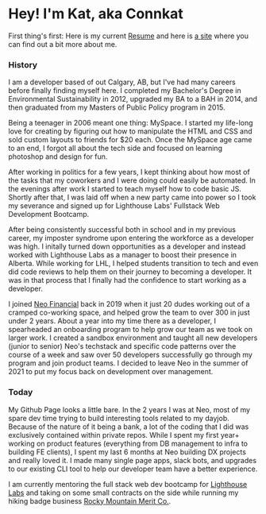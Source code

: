 # Hey! I'm Kat, aka Connkat

First thing's first: Here is my current [Resume](https://github.com/connkat/Resume/blob/master/July18.pdf) and here is [a site](http://connkat.com) where you can find out a bit more about me. 

### History 

I am a developer based of out Calgary, AB, but I've had many careers before finally finding myself here. I completed my Bachelor's Degree in Environmental Sustainability in 2012, upgraded my BA to a BAH in 2014, and then graduated from my Masters of Public Policy program in 2015. 

Being a teenager in 2006 meant one thing: MySpace. I started my life-long love for creating by figuring out how to manipulate the HTML and CSS and sold custom layouts to friends for $20 each. Once the MySpace age came to an end, I forgot all about the tech side and focused on learning photoshop and design for fun. 

After working in politics for a few years, I kept thinking about how most of the tasks that my coworkers and I were doing could easily be automated. In the evenings after work I started to teach myself how to code basic JS. Shortly after that, I was laid off when a new party came into power so I took my severance and signed up for Lighthouse Labs' Fullstack Web Development Bootcamp. 

After being consistently successful both in school and in my previous career, my imposter syndrome upon entering the workforce as a developer was high. I initally turned down opportunities as a developer and instead worked with Lighthouse Labs as a manager to boost their presence in Alberta. While working for LHL, I helped students transition to tech and even did code reviews to help them on their journey to becoming a developer. It was in that process that I finally had the confidence to start working as a developer. 

I joined [Neo Financial](http://neofinancial.com) back in 2019 when it just 20 dudes working out of a cramped co-working space, and helped grow the team to over 300 in just under 2 years. About a year into my time there as a developer, I spearheaded an onboarding program to help grow our team as we took on larger work. I created a sandbox environment and taught all new developers (junior to senior) Neo's techstack and specific code patterns over the course of a week and saw over 50 developers successfully go through my program and join product teams. I decided to leave Neo in the summer of 2021 to put my focus back on development over management. 

### Today

My Github Page looks a little bare. In the 2 years I was at Neo, most of my spare dev time trying to build interesting tools related to my dayjob. Because of the nature of it being a bank, a lot of the coding that I did was exclusively contained within private repos. While I spent my first year+ working on product features (everything from DB management to infra to building FE clients), I spent my last 6 months at Neo building DX projects and really loved it. I made many single page apps, slack bots, and upgrades to our existing CLI tool to help our developer team have a better experience.

I am currently mentoring the full stack web dev bootcamp for [Lighthouse Labs](http://lighthouselabs.ca) and taking on some small contracts on the side while running my hiking badge business [Rocky Mountain Merit Co.](http://rockymountainmerit.co).
